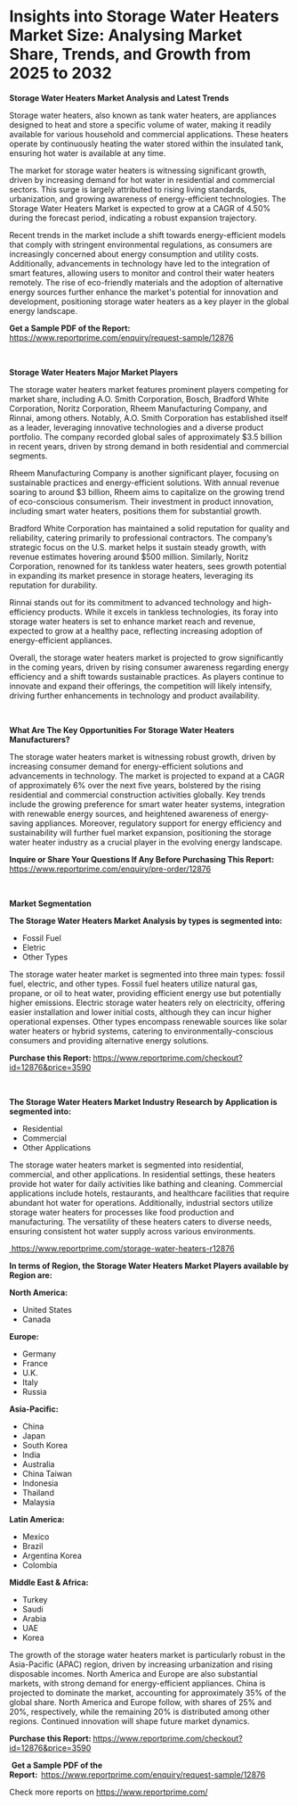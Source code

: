 <p><h1>Insights into Storage Water Heaters Market Size: Analysing Market Share, Trends, and Growth from 2025 to 2032</h1></p><p><strong>Storage Water Heaters Market Analysis and Latest Trends</strong></p>
<p><p>Storage water heaters, also known as tank water heaters, are appliances designed to heat and store a specific volume of water, making it readily available for various household and commercial applications. These heaters operate by continuously heating the water stored within the insulated tank, ensuring hot water is available at any time. </p><p>The market for storage water heaters is witnessing significant growth, driven by increasing demand for hot water in residential and commercial sectors. This surge is largely attributed to rising living standards, urbanization, and growing awareness of energy-efficient technologies. The Storage Water Heaters Market is expected to grow at a CAGR of 4.50% during the forecast period, indicating a robust expansion trajectory.</p><p>Recent trends in the market include a shift towards energy-efficient models that comply with stringent environmental regulations, as consumers are increasingly concerned about energy consumption and utility costs. Additionally, advancements in technology have led to the integration of smart features, allowing users to monitor and control their water heaters remotely. The rise of eco-friendly materials and the adoption of alternative energy sources further enhance the market's potential for innovation and development, positioning storage water heaters as a key player in the global energy landscape.</p></p>
<p><strong>Get a Sample PDF of the Report:&nbsp;</strong> <a href="https://www.reportprime.com/enquiry/request-sample/12876?utm_campaign=2819&utm_medium=2&utm_source=Github&utm_content=ia&utm_term=19032025&utm_id=storage-water-heaters">https://www.reportprime.com/enquiry/request-sample/12876</a></p>
<p>&nbsp;</p>
<p><strong>Storage Water Heaters Major Market Players</strong></p>
<p><p>The storage water heaters market features prominent players competing for market share, including A.O. Smith Corporation, Bosch, Bradford White Corporation, Noritz Corporation, Rheem Manufacturing Company, and Rinnai, among others. Notably, A.O. Smith Corporation has established itself as a leader, leveraging innovative technologies and a diverse product portfolio. The company recorded global sales of approximately $3.5 billion in recent years, driven by strong demand in both residential and commercial segments.</p><p>Rheem Manufacturing Company is another significant player, focusing on sustainable practices and energy-efficient solutions. With annual revenue soaring to around $3 billion, Rheem aims to capitalize on the growing trend of eco-conscious consumerism. Their investment in product innovation, including smart water heaters, positions them for substantial growth.</p><p>Bradford White Corporation has maintained a solid reputation for quality and reliability, catering primarily to professional contractors. The company’s strategic focus on the U.S. market helps it sustain steady growth, with revenue estimates hovering around $500 million. Similarly, Noritz Corporation, renowned for its tankless water heaters, sees growth potential in expanding its market presence in storage heaters, leveraging its reputation for durability.</p><p>Rinnai stands out for its commitment to advanced technology and high-efficiency products. While it excels in tankless technologies, its foray into storage water heaters is set to enhance market reach and revenue, expected to grow at a healthy pace, reflecting increasing adoption of energy-efficient appliances.</p><p>Overall, the storage water heaters market is projected to grow significantly in the coming years, driven by rising consumer awareness regarding energy efficiency and a shift towards sustainable practices. As players continue to innovate and expand their offerings, the competition will likely intensify, driving further enhancements in technology and product availability.</p></p>
<p>&nbsp;</p>
<p><strong>What Are The Key Opportunities For Storage Water Heaters Manufacturers?</strong></p>
<p><p>The storage water heaters market is witnessing robust growth, driven by increasing consumer demand for energy-efficient solutions and advancements in technology. The market is projected to expand at a CAGR of approximately 6% over the next five years, bolstered by the rising residential and commercial construction activities globally. Key trends include the growing preference for smart water heater systems, integration with renewable energy sources, and heightened awareness of energy-saving appliances. Moreover, regulatory support for energy efficiency and sustainability will further fuel market expansion, positioning the storage water heater industry as a crucial player in the evolving energy landscape.</p></p>
<p><strong>Inquire or Share Your Questions If Any Before Purchasing This Report:</strong> <a href="https://www.reportprime.com/enquiry/pre-order/12876?utm_campaign=2819&utm_medium=2&utm_source=Github&utm_content=ia&utm_term=19032025&utm_id=storage-water-heaters">https://www.reportprime.com/enquiry/pre-order/12876</a></p>
<p>&nbsp;</p>
<p><strong>Market Segmentation</strong></p>
<p><strong>The Storage Water Heaters Market Analysis by types is segmented into:</strong></p>
<p><ul><li>Fossil Fuel</li><li>Eletric</li><li>Other Types</li></ul></p>
<p><p>The storage water heater market is segmented into three main types: fossil fuel, electric, and other types. Fossil fuel heaters utilize natural gas, propane, or oil to heat water, providing efficient energy use but potentially higher emissions. Electric storage water heaters rely on electricity, offering easier installation and lower initial costs, although they can incur higher operational expenses. Other types encompass renewable sources like solar water heaters or hybrid systems, catering to environmentally-conscious consumers and providing alternative energy solutions.</p></p>
<p><strong>Purchase this Report:&nbsp;</strong><a href="https://www.reportprime.com/checkout?id=12876&price=3590&utm_campaign=2819&utm_medium=2&utm_source=Github&utm_content=ia&utm_term=19032025&utm_id=storage-water-heaters">https://www.reportprime.com/checkout?id=12876&price=3590</a></p>
<p>&nbsp;</p>
<p><strong>The Storage Water Heaters Market Industry Research by Application is segmented into:</strong></p>
<p><ul><li>Residential</li><li>Commercial</li><li>Other Applications</li></ul></p>
<p><p>The storage water heaters market is segmented into residential, commercial, and other applications. In residential settings, these heaters provide hot water for daily activities like bathing and cleaning. Commercial applications include hotels, restaurants, and healthcare facilities that require abundant hot water for operations. Additionally, industrial sectors utilize storage water heaters for processes like food production and manufacturing. The versatility of these heaters caters to diverse needs, ensuring consistent hot water supply across various environments.</p></p>
<p><a href="https://www.reportprime.com/storage-water-heaters-r12876?utm_campaign=2819&utm_medium=2&utm_source=Github&utm_content=ia&utm_term=19032025&utm_id=storage-water-heaters">&nbsp;https://www.reportprime.com/storage-water-heaters-r12876</a></p>
<p><strong>In terms of Region, the Storage Water Heaters Market Players available by Region are:</strong></p>
<p>
    <p> <strong> North America: </strong>
        <ul>
            <li>United States</li>
            <li>Canada</li>
        </ul>
        </p> 
    <p> <strong> Europe: </strong>
        <ul>
            <li>Germany</li>
            <li>France</li>
            <li>U.K.</li>
            <li>Italy</li>
            <li>Russia</li>
        </ul>
        </p> 
    <p> <strong> Asia-Pacific: </strong>
        <ul>
            <li>China</li>
            <li>Japan</li>
            <li>South Korea</li>
            <li>India</li>
            <li>Australia</li>
            <li>China Taiwan</li>
            <li>Indonesia</li>
            <li>Thailand</li>
            <li>Malaysia</li>
        </ul>
        </p> 
    <p> <strong> Latin America: </strong>
        <ul>
            <li>Mexico</li>
            <li>Brazil</li>
            <li>Argentina Korea</li>
            <li>Colombia</li>
        </ul>
        </p> 
    <p> <strong> Middle East & Africa: </strong>
        <ul>
            <li>Turkey</li>
            <li>Saudi</li>
            <li>Arabia</li>
            <li>UAE</li>
            <li>Korea</li>
        </ul>
    </p>
    </p>
<p><p>The growth of the storage water heaters market is particularly robust in the Asia-Pacific (APAC) region, driven by increasing urbanization and rising disposable incomes. North America and Europe are also substantial markets, with strong demand for energy-efficient appliances. China is projected to dominate the market, accounting for approximately 35% of the global share. North America and Europe follow, with shares of 25% and 20%, respectively, while the remaining 20% is distributed among other regions. Continued innovation will shape future market dynamics.</p></p>
<p><strong>Purchase this Report: </strong><a href="https://www.reportprime.com/checkout?id=12876&price=3590&utm_campaign=2819&utm_medium=2&utm_source=Github&utm_content=ia&utm_term=19032025&utm_id=storage-water-heaters">https://www.reportprime.com/checkout?id=12876&price=3590</a></p>
<p>&nbsp;<strong>Get a Sample PDF of the Report:&nbsp;&nbsp;</strong><a href="https://www.reportprime.com/enquiry/request-sample/12876?utm_campaign=2819&utm_medium=2&utm_source=Github&utm_content=ia&utm_term=19032025&utm_id=storage-water-heaters">https://www.reportprime.com/enquiry/request-sample/12876</a></p>
<p><strong></strong></p>
<p>Check more reports on <a href="https://www.reportprime.com/?utm_campaign=2819&utm_medium=2&utm_source=Github&utm_content=ia&utm_term=19032025&utm_id=storage-water-heaters">https://www.reportprime.com/</a></p>